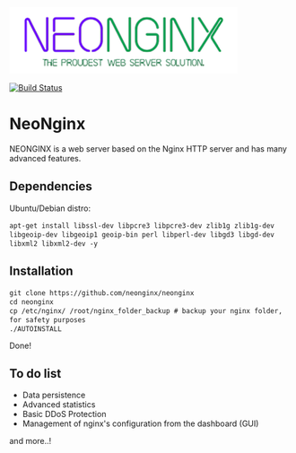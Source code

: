 [![N|Solid](https://github.com/neonginx/neonginx/raw/master/logo.png)](https://www.neonginx.com/)

[![Build Status](https://travis-ci.com/neonginx/neonginx.svg?branch=master)](https://travis-ci.com/neonginx/neonginx)

# NeoNginx
NEONGINX is a web server based on the Nginx HTTP server and has many advanced features.

## Dependencies
Ubuntu/Debian distro:

	apt-get install libssl-dev libpcre3 libpcre3-dev zlib1g zlib1g-dev libgeoip-dev libgeoip1 geoip-bin perl libperl-dev libgd3 libgd-dev libxml2 libxml2-dev -y

## Installation

	git clone https://github.com/neonginx/neonginx
	cd neonginx
	cp /etc/nginx/ /root/nginx_folder_backup # backup your nginx folder, for safety purposes
	./AUTOINSTALL
Done!

## To do list
- Data persistence
- Advanced statistics
- Basic DDoS Protection
- Management of nginx's configuration from the dashboard (GUI)

and more..!